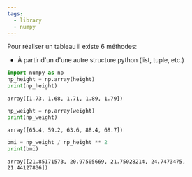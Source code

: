```yaml
---
tags:
  - library
  - numpy
---
```

Pour réaliser un tableau il existe 6 méthodes:
- À partir d'un d'une autre structure python (list, tuple, etc.)

```python
import numpy as np
np_height = np.array(height)
print(np_height)
```
```
array([1.73, 1.68, 1.71, 1.89, 1.79])
```

```python
np_weight = np.array(weight)
print(np_weight)
```
```
array([65.4, 59.2, 63.6, 88.4, 68.7])
```

```python
bmi = np_weight / np_height ** 2
print(bmi)
```
```
array([21.85171573, 20.97505669, 21.75028214, 24.7473475, 21.44127836])